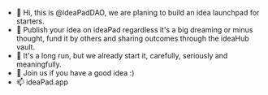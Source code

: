 - 👋 Hi, this is @ideaPadDAO, we are planing to build an idea launchpad for starters.
- 👀 Publish your idea on ideaPad regardless it's a big dreaming or minus thought, fund it by others and sharing outcomes through the ideaHub vault.
- 🌱 It's a long run, but we already start it, carefully, seriously and meaningfully. 
- 💞️ Join us if you have a good idea :)
- 📫 ideaPad.app

<!---
ideaPadDAO/ideaPadDAO is a ✨ special ✨ repository because its `README.md` (this file) appears on your GitHub profile.
You can click the Preview link to take a look at your changes.
--->
